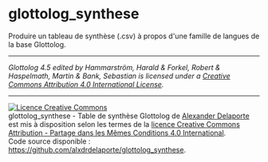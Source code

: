 # glottolog_synthese

 Produire un tableau de synthèse (.csv) à propos d'une famille de langues de la base Glottolog.

---

*Glottolog 4.5 edited by Hammarström, Harald & Forkel, Robert & Haspelmath, Martin & Bank, Sebastian is licensed under a [Creative Commons Attribution 4.0 International License](https://creativecommons.org/licenses/by/4.0/).* 

---

<a rel="license" href="http://creativecommons.org/licenses/by-sa/4.0/"><img alt="Licence Creative Commons" style="border-width:0" src="https://i.creativecommons.org/l/by-sa/4.0/88x31.png" /></a><br /><span xmlns:dct="http://purl.org/dc/terms/" href="http://purl.org/dc/dcmitype/InteractiveResource" property="dct:title" rel="dct:type">glottolog_synthese - Table de synthèse Glottolog</span> de <a xmlns:cc="http://creativecommons.org/ns#" href="https://tekipaki.hypotheses.org/" property="cc:attributionName" rel="cc:attributionURL">Alexander Delaporte</a> est mis à disposition selon les termes de la <a rel="license" href="http://creativecommons.org/licenses/by-sa/4.0/">licence Creative Commons Attribution -  Partage dans les Mêmes Conditions 4.0 International</a>.<br />Code source disponible : <a xmlns:dct="http://purl.org/dc/terms/" href="https://github.com/alxdrdelaporte/glottolog_synthese" rel="dct:source">https://github.com/alxdrdelaporte/glottolog_synthese</a>.